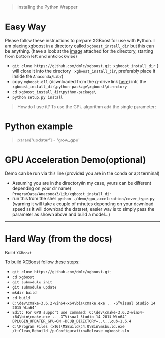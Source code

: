 >Installing the Python Wrapper

# Easy Way
Please follow these instructions to prepare XGBoost for use with Python. I am placing xgboost in a directory called `xgboost_install_dir` but this can be anything. (have a look at the [image](https://github.com/AdityaSoni19031997/xgb_gpu_dll/blob/master/(shows%20the%20directory%20structure%20of%20mine)follow%20this%20in%20anti%20clockwise%20direction%20from%20bottom%20right.png) attached for the directory, starting from bottom left and anticlockwise)

- `git clone https://github.com/dmlc/xgboost.git xgboost_install_dir` ( will clone it into the directory ` xgboost_install_dir`, preferably place it inside the `Anaconda/Lib/`)
- copy `xgboost.dll` (downloaded from the g-drive link [here](https://drive.google.com/file/d/1LSD6Ueq5VFgOMq_4Lm96SKsMG8DBB9KP/view?usp=sharing)) into the `xgboost_install_dir\python-package\xgboost\directory`
- `cd xgboost_install_dir\python-package\`
- `python setup.py install`

> How do I use it?
To use the GPU algorithm add the single parameter:

# Python example
> param['updater'] = 'grow_gpu'

# GPU Acceleration Demo(optional)

Demo can be run via this line (provided you are in the conda or apt terminal)
- Assuming you are in the directory(in my case, yours can be different depending on your dir name) `ProgramData/Anaconda3/Lib/xgboost_install_dir`
- run this from the shell `python ./demo/gpu_acceleration/cover_type.py` (warning it will take a couple of minutes depending on your download speed as it will download the dataset, easier way is to simply pass the parameter as shown above and build a model...)

---------------------------------------------------------------------------------------------------------
# Hard Way (from the docs)

Build `XGBoost`

To build XGBoost follow these steps:

- `git clone https://github.com/dmlc/xgboost.git`
- `cd xgboost`
- `git submodule init`
- `git submodule update`
- `mkdir build`
- `cd build`
- `C:\dev\cmake-3.6.2-win64-x64\bin\cmake.exe .. -G”Visual Studio 14 2015 Win64″`
- `Edit: For GPU support use command: C:\dev\cmake-3.6.2-win64-x64\bin\cmake.exe .. -G”Visual Studio 14 2015 Win64″ -DPLUGIN_UPDATER_GPU=ON -DCUB_DIRECTORY=..\..\cub-1.6.4`
- `C:\Program Files (x86)\MSBuild\14.0\Bin\msbuild.exe /t:Clean,Rebuild /p:Configuration=Release xgboost.sln`

